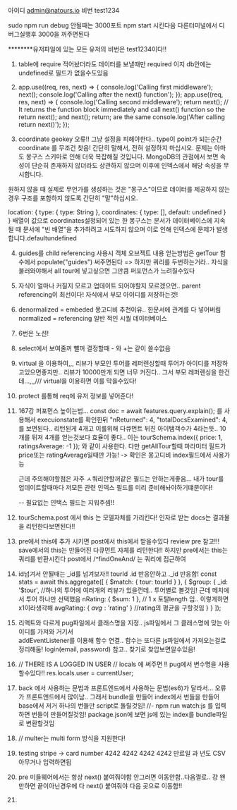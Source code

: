 아이디 admin@natours.io
비번 test1234

sudo npm run debug 안될때는 3000포트 npm start 시킨다음 다른터미널에서 디버그실행후 3000을 꺼주면된다

**\*\*\*\***유저파일에 있는 모든 유저의 비번은 test1234이다!!

1. table에 require 적어놨더라도 데이터를 보낼때만 required 이지 db안에는 undefined로 필드가 없을수도있음

2. app.use((req, res, next) => {
   console.log('Calling first middleware');
   next();
   console.log('Calling after the next() function');
   });
   app.use((req, res, next) => {
   console.log('Calling second middleware');
   return next(); // It returns the function block immediately and call next() function so the return next(); and next(); return; are the same
   console.log('After calling return next()');
   });

<!-- 즉 next()만 반환하면 밑에 줄도 실행되면서 다음께 불러와지고 return next()하면 그밑에줄은 실행안됨
또한 에러를보낼때만 next(err) 사용하는거!!!!-->
<!-- Calling first middleware
Calling after the next() function
Calling second middleware -->

3. coordinate geokey 오류!!
   <!-- https://stackoverflow.com/questions/50321792/how-to-store-geojson-when-location-is-empty-in-mongodb 참고! --> 그냥 설정을 피해야한다.. type이 point가 되는순간 coordinate 를 무조건 찾음!
   간단히 말해서, 전혀 설정하지 마십시오. 문제는 아마도 몽구스 스키마로 인해 더욱 복잡해질 것입니다. MongoDB의 관점에서 보면 속성이 단순히 존재하지 않더라도 상관하지 않으며 이후에 인덱스에서 해당 속성을 무시합니다.

원하지 않을 때 실제로 무언가를 생성하는 것은 "몽구스"이므로 데이터를 제공하지 않는 경우 구조를 포함하지 않도록 간단히 "말"하십시오.

location: {
type: { type: String },
coordinates: { type: [], default: undefined }
}
배열이 값으로 coordinates설정되어 있는 한 몽구스는 문서가 데이터베이스에 지속될 때 문서에 "빈 배열"을 추가하려고 시도하지 않으며 이로 인해 인덱스에 문제가 발생합니다.defaultundefined

4. guides를 child referencing 사용시 객체 오브젝트 내용 얻는방법은
   getTour 함수에서 populate("guides") 써주면된다 => 하지만 쿼리를 두번하는거라.. 자식을 불러와야해서 all tour에 넣고싶으면 그만큼 퍼포먼스가 느려질수있다

5) 자식이 얼마나 커질지 모르고 업데이트 되어야할지 모르겠으면.. parent referencing이 최선이다! 자식에서 부모 아이디를 저장하는것!

6. denormalized = embeded 몽고디비 추천이유.. 한문서에 관계를 다 넣어버림
   normalized = referencing 일반 적인 시퀄 데이터베이스

7. 6번은 노션!

8. select에서 보여줄꺼 뺼꺼 결정할때 - 와 +는 같이 쓸수없음

9. virtual 을 이용하여,,, 리뷰가 부모인 투어를 레퍼렌싱할때 투어가 아이디를 저장하고있으면좋지만.. 리뷰가 10000만개 되면 너무 커진다.. 그서 부모 레퍼렌싱을 한건데...,,,/// virtual을 이용하면 이를 막을수있다!

10) protect 를통해 req에 유저 정보를 넣어준다!

11. 167강 퍼포먼스 높이는법...
    const doc = await features.query.explain();
    를 사용해서 execuionstate를 확인한뒤
    "nReturned": 4,
    "totalDocsExamined": 4, 를 보면된다.. 리턴된게 4개고 이를위해 다큐먼트 뒤진 아이탬객수가 4라는뜻..
    10개를 뒤져 4개를 얻는것보다 효율이 좋다.. 이는 tourSchema.index({ price: 1, ratingsAverage: -1 });
    와 같이 사용한다. 다만 getAllTour할때 마라미터 필드가 price또는 ratingAverage일때만 가능! -> 확인은 몽고디비 index필드에서 사용가능

    근데 주의해야할점은 자주 ㅅ쿼리안할꺼같은 필드는 안하는게좋음... 내가 tour를 업데이트할때마다 저모든 관련 인덱스
    필드를 미리 준비해놔야하기떄문이다!

    -- 필요없는 인택스 필드는 지워주셈!!

12) tourSchema.post 에서 this 는 모델자체를 가리킨다!
    인자로 받는 docs는 결과물을 리턴한다보면된다!!

13. pre에서 this에 추가 시키면 post에서 this에서 받을수있다 review pre 참고!!!
    save에서의 this는 만들어진 다큐먼트 자체를 리턴한다!! 하지만
    pre에서는 this는 쿼리를 반환시킨다
    post에서 /^findOneAnd/ 는 쿼리에 접근하여

14. id넘겨서 안될때는 \_id를 넘겨보자!! tourId .id 반응안하고 .\_id 반응함!
    const stats = await this.aggregate([
    {
    $match: { tour: tourId }
    },
    {
    $group: {
    _id: '$tour', //하나의 투어에 여러개의 리뷰가 있을껀데.. 투어별로 볼것임! 근데 메치에서 투어 하나만 선택했음
    nRating: { $sum: 1 }, // 1 x 토탈length 임.. 이렇게하면 x1이라생각해
    avgRating: { $avg: '$rating' } //rating의 평균을 구할것임
    }
    }
    ]);

15. 리액트와 다르게 pug파일에서 클래스명을 지정.. js파일에서 그 클래스명에 맞는 아이디를 가져와 거기서  
    addEventListener를 이용해 함수 연결.. 함수는 또다른 js파일에서 가져오는걸로 정리해둠!
    login(email, password) 참고.. 찾기로 찾압보면알수있음!

16) // THERE IS A LOGGED IN USER
    // locals 에 써주면 !! pug에서 변수명을 사용할수있다!!
    res.locals.user = currentUser;

17. back 에서 사용하는 문법과 프론트엔드에서 사용하는 문법(es6)가 달라서... 오류가 프론트앤드에서 많이남..
    그래서 bundle을 만들어 index에서 번들을 만들어 base에서 저거 하나의 번들만 script로 돌릴것임!
    //- npm run watch:js 를 입력하면 번들이 만들어질것임! package.json에 보면 js에 있는 index를 bundle파일로 변환할것임

18. // multer는 multi form 방식을 지원한다!

19. testing stripe -> card number 4242 4242 4242 4242 만료일 과 년도 CSV 아무거나 입력하면됨

20. pre 미들웨어에서는 항상 next() 붙여줘야함 안그러면 이동안함..다음껄로.. 걍 왠만하면 끝이아닌경우에 다 next() 붙여줘야 다음 곳으로 이동함!!

21.
